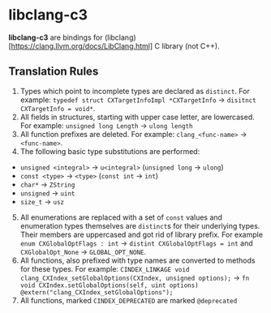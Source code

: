 
# libclang-c3

**libclang-c3** are bindings for (libclang)[https://clang.llvm.org/docs/LibClang.html] C library (not C++).

## Translation Rules

1. Types which point to incomplete types are declared as `distinct`. For example: `typedef struct CXTargetInfoImpl *CXTargetInfo` -> `disitnct CXTargetInfo = void*`.
2. All fields in structures, starting with upper case letter, are lowercased. For example: `unsigned long Length` -> `ulong length`
3. All function prefixes are deleted. For example: `clang_<func-name>` -> `<func-name>`.
4. The following basic type substitutions are performed:
  - `unsigned <integral>` -> `u<integral>` (`unsigned long` -> `ulong`)
  - `const <type>` -> `<type>` (`const int` -> `int`)
  - `char*` -> `ZString`
  - `unsigned` -> `uint`
  - `size_t` -> `usz`
5. All enumerations are replaced with a set of `const` values and enumeration types themselves are `distinct`s for their underlying types. Their members are uppercased and got rid of library prefix. For example `enum CXGlobalOptFlags : int` -> `distint CXGlobalOptFlags = int` and `CXGlobalOpt_None` -> `GLOBAL_OPT_NONE`.
6. All functions, also prefixed with type names are converted to methods for these types. For example: `CINDEX_LINKAGE void clang_CXIndex_setGlobalOptions(CXIndex, unsigned options);` -> `fn void CXIndex.setGlobalOptions(self, uint options) @extern("clang_CXIndex_setGlobalOptions");`
7. All functions, marked `CINDEX_DEPRECATED` are marked `@deprecated`

